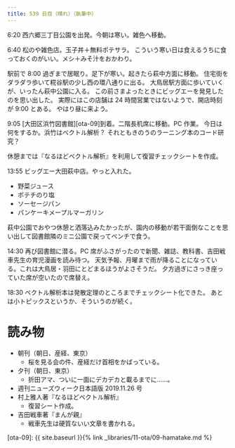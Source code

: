 ```yaml
---
title: 539 日目（晴れ）（執筆中）
---
```


6:20 西六郷三丁目公園を出発。今朝は寒い。雑色へ移動。

6:40 松のや雑色店。玉子丼＋無料ポテサラ。
こういう寒い日は食えるうちに食っておくのがいい。メシ＋みそ汁をおかわり。

駅前で 8:00 過ぎまで居眠り。足下が寒い。起きたら萩中方面に移動。
住宅街をダラダラ歩いて糀谷駅の少し西の環八通りに出る。
大鳥居駅方面に歩いていくが、いったん萩中公園に入る。
この前さまよったときにビッグエーを発見したのを思い出した。
実際にはこの店舗は 24 時間営業ではないようで、開店時刻が 9:00 とある。
やはり昼に来よう。

9:05 [大田区浜竹図書館][ota-09]到着。二階長机席に移動。PC 作業。
今日は何をするか。浜竹はベクトル解析？ それともきのうのラーニング本のコード研究？

休憩までは『なるほどベクトル解析』を利用して復習チェックシートを作成。

13:55 ビッグエー大田萩中店。やっと入れた。
* 野菜ジュース
* ポテチのり塩
* ソーセージパン
* パンケーキメープルマーガリン

萩中公園でおやつ休憩と洒落込みたかったが、園内の移動が若干面倒なことを思い出して図書館隣のミニ公園で戻ってベンチで食う。

14:30 再び図書館に潜る。PC 席がふさがったので新聞、雑誌、教科書、吉田戦車先生の育児漫画を読み待つ。
天気予報、月曜まで雨が降ることになっている。これは大鳥居・羽田にとどまるほうがよさそうだ。
夕方過ぎにさっき座っていた席が空いたので席替え。

18:30 ベクトル解析本は発散定理のところまでチェックシート化できた。
あとは小トピックスというか、そういうのが続く。

# 読み物

* 朝刊（朝日、産経、東京）
  * 桜を見る会の件、産経だけ首相をかばっている。
* 夕刊（朝日、東京）
  * 折田アマ、ついに一面にデカデカと載るまでに……。
* 週刊ニューズウィーク日本語版 2019.11.26 号
* 村上雅人著『なるほどベクトル解析』
  * 復習シート作成。
* 吉田戦車著『まんが親』
  * 戦車先生は硬質ないい文章を書かれる。

[ota-09]: {{ site.baseurl }}{% link _libraries/11-ota/09-hamatake.md %}
